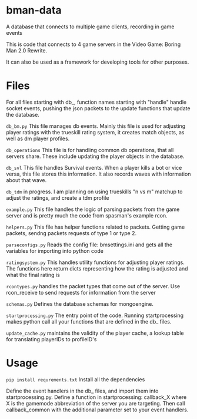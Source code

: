 # bman-data
A database that connects to multiple game clients, recording in game events

This is code that connects to 4 game servers in the Video Game: Boring Man 2.0 Rewrite.

It can also be used as a framework for developing tools for other purposes.

# Files #

For all files starting with db_, function names starting with "handle" handle socket events, pushing the json packets to the update functions that update the database.

`db_bm.py` This file manages db events. Mainly this file is used for adjusting player ratings with the trueskill rating system, it creates match objects, as well as dm player profiles.

`db_operations` This file is for handling common db operations, that all servers share. These include updating the player objects in the database.

`db_svl` This file handles Survival events. When a player kills a bot or vice versa, this file stores this information. It also records waves with information about that wave.

`db_tdm` in progress. I am planning on using trueskills "n vs m" matchup to adjust the ratings, and create a tdm profile

`example.py` This file handles the logic of parsing packets from the game server and is pretty much the code from spasman's example rcon.

`helpers.py` This file has helper functions related to packets. Getting game packets, sendng packets requests of type 1 or type 2.

`parseconfigs.py` Reads the config file: bmsettings.ini and gets all the variables for importing into python code

`ratingsystem.py` This handles utility functions for adjusting player ratings. The functions here return dicts representing how the rating is adjusted and what the final rating is

`rcontypes.py` handles the packet types that come out of the server. Use rcon_receive to send requests for information from the server

`schemas.py` Defines the database schemas for mongoengine. 

`startprocessing.py` The entry point of the code. Running startprocessing makes python call all your functions that are defined in the db_ files.

`update_cache.py` maintains the validity of the player cache, a lookup table for translating playerIDs to profileID's

# Usage #

`pip install requrements.txt` Install all the dependencies

Define the event handlers in the db_ files, and import them into startprocessing.py. Define a function in startprocessing: callback_X where X is the gamemode abbreviation of the server you are targeting. Then call callback_common with the additional parameter set to your event handlers. 

